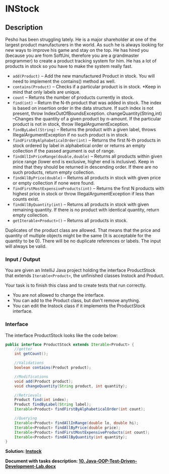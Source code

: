 # INStock

## Description

Pesho has been struggling lately. He is a major shareholder at one of the largest product manufacturers in the world. As such he is always looking for new ways to improve his game and stay on the top. He has hired you (because you are from SoftUni, therefore you are a grandmaster programmer) to create a product tracking system for him. He has a lot of products in stock so you have to make the system really fast.

- `add(Product)` – Add the new manufactured Product in stock. You will need to implement the contains() method as well.
- `contains(Product)` – Checks if a particular product is in stock. *Keep in mind that only labels are unique.
- `count` – Returns the number of products currently in stock.
- `find(int)` – Return the N-th product that was added in stock. The index is based on insertion order in the data structure. If such index is not present, throw IndexOutOfBoundsException. changeQuantity(String,int) –Changes the quantity of a given product by n-amount. If the particular product is not in stock, throw IllegalArgumentException.
- `findByLabel(String)` – Returns the product with a given label, throws IllegalArgumentException if no such product is in stock.
- `findFirstByAlphabeticalOrder(int)` – Returns the first N-th products in stock ordered by label in alphabetical order or returns an empty collection if the passed argument is out of range.
- `findAllInPriceRange(double,double)` – Returns all products within given price range (lower end is exclusive, higher end is inclusive). Keep in mind that they should be returned in descending order. If there are no such products, return empty collection.
- `findAllByPrice(double)` – Returns all products in stock with given price or empty collection if none were found.
- `findFirstMostExpensiveProducts(int)` – Returns the first N products with highest price in stock or throw IllegalArgumentException if less than counts exist.
- `findAllByQuantity(int)` – Returns all products in stock with given remaining quantity. If there is no product with identical quantity, return empty collection.
- `getIterable<Product>()` – Returns all products in stock.

Duplicates of the product class are allowed. That means that the price and quantity of multiple objects might be the same (It is acceptable for the quantity to be 0). There will be no duplicate references or labels. The input will always be valid.

### Input / Output

You are given an IntelliJ Java project holding the interface ProductStock that extends `Iterable<Product>`, the unfinished classes Instock and Product.  

Your task is to finish this class and to create tests that run correctly.

- You are not allowed to change the interface.
- You can add to the Product class, but don't remove anything.
- You can edit the Instock class if it implements the ProductStock interface.

### Interface

The interface ProductStock looks like the code below:

```java
public interface ProductStock extends Iterable<Product> {
    //getter
    int getCount();

    //Validations
    boolean contains(Product product);

    //Modifications
    void add(Product product);
    void changeQuantity(String product, int quantity);

    //Retrievals
    Product find(int index);
    Product findByLabel(String label);
    Iterable<Product> findFirstByAlphabeticalOrder(int count);

    //Querying
    Iterable<Product> findAllInRange(double lo, double hi);
    Iterable<Product> findAllByPrice(double price);
    Iterable<Product> findFirstMostExpensiveProducts(int count);
    Iterable<Product> findAllByQuantity(int quantity);
}
```

<p><b>Solution: <a href="./instock/src/">Instock</a></b></p>

<p><b>Document with tasks description: <a href="./resources/10. Java-OOP-Test-Driven-Development-Lab.docx">10. Java-OOP-Test-Driven-Development-Lab.docx</a></b></p>